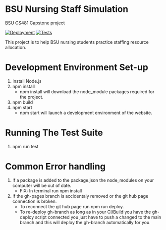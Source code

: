 # BSU Nursing Staff Simulation
 BSU CS481 Capstone project 

[![Deployment](https://github.com/cs481-ekh/f21-angels-of-mercy/actions/workflows/deploy.yml/badge.svg)](https://github.com/cs481-ekh/f21-angels-of-mercy/actions/workflows/deploy.yml)
[![Tests](https://github.com/cs481-ekh/f21-angels-of-mercy/actions/workflows/test.yml/badge.svg)](https://github.com/cs481-ekh/f21-angels-of-mercy/actions/workflows/test.yml)

This project is to help BSU nursing students practice staffing resource allocation.

# Development Environment Set-up
1. Install Node.js 
2.  npm install
    - npm install will download the node_module packages required for the project.
3. npm build
4. npm start
    - npm start will launch a development environment of the website. 

# Running The Test Suite
1. npm run test

# Common Error handling
1. If a package is added to the package.json the node_modules on your computer will be out of date.
    - FIX:  In terminal run npm install
2. If the gh-pages branch is accidentaly removed or the git hub page connection is broken.
    - To reconnect the git hub page run npm run deploy. 
    - To re-deploy gh-branch as long as in your CI/Build you have the gh-deploy script connected you just have to push a changed to the main branch and this will deploy the gh-branch automatically for you. 

